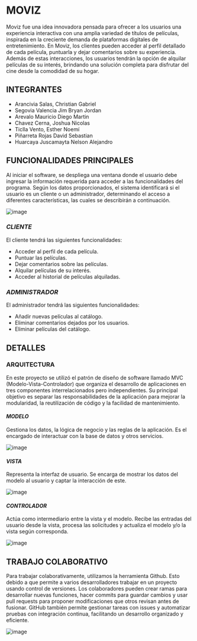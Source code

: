 # **MOVIZ**
Moviz fue una idea innovadora pensada para ofrecer a los usuarios una experiencia interactiva con una amplia variedad de títulos de películas, inspirada en la creciente demanda de plataformas digitales de entretenimiento. En Moviz, los clientes pueden acceder al perfil detallado de cada película, puntuarla y dejar comentarios sobre su experiencia. Además de estas interacciones, los usuarios tendrán la opción de alquilar películas de su interés, brindando una solución completa para disfrutar del cine desde la comodidad de su hogar.

## **INTEGRANTES**
-	Arancivia Salas, Christian Gabriel
-	Segovia Valencia Jim Bryan Jordan
-	Arevalo Mauricio Diego Martin
-	Chavez Cerna, Joshua Nicolas
-	Ticlla Vento, Esther Noemí
-	Piñarreta Rojas David Sebastian
-	Huarcaya Juscamayta Nelson Alejandro

## **FUNCIONALIDADES PRINCIPALES**
Al iniciar el software, se despliega una ventana donde el usuario debe ingresar la información requerida para acceder a las funcionalidades del programa. Según los datos proporcionados, el sistema identificará si el usuario es un cliente o un administrador, determinando el acceso a diferentes características, las cuales se describirán a continuación.

![image](https://github.com/user-attachments/assets/55353556-a34e-44df-a60e-f2bdc13150cd "Ventana de Login")

### *CLIENTE*
El cliente tendrá las siguientes funcionalidades:
- Acceder al perfil de cada película.
- Puntuar las películas.
- Dejar comentarios sobre las películas.
- Alquilar películas de su interés.
- Acceder al historial de películas alquiladas.

### *ADMINISTRADOR*
El administrador tendrá las siguientes funcionalidades:
- Añadir nuevas películas al catálogo.
- Eliminar comentarios dejados por los usuarios.
- Eliminar películas del catálogo.

## **DETALLES**
### ARQUITECTURA
En este proyecto se utilizó el patrón de diseño de software llamado MVC (Modelo-Vista-Controlador) que organiza el desarrollo de aplicaciones en tres componentes interrelacionados pero independientes. Su principal objetivo es separar las responsabilidades de la aplicación para mejorar la modularidad, la reutilización de código y la facilidad de mantenimiento.
#### *MODELO*
Gestiona los datos, la lógica de negocio y las reglas de la aplicación. Es el encargado de interactuar con la base de datos y otros servicios.

![image](https://github.com/user-attachments/assets/e55a4ddb-c562-4daa-8aa0-8eca5c82bef7 "Directorio del proyecto")

#### *VISTA*
Representa la interfaz de usuario. Se encarga de mostrar los datos del modelo al usuario y captar la interacción de este.

![image](https://github.com/user-attachments/assets/d741efce-b1a2-4b1d-b4d5-4bad5f4bc73c "Directorio del proyecto")

#### *CONTROLADOR*
Actúa como intermediario entre la vista y el modelo. Recibe las entradas del usuario desde la vista, procesa las solicitudes y actualiza el modelo y/o la vista según corresponda.

![image](https://github.com/user-attachments/assets/f285a49a-1961-462f-880a-ba7b210e2943 "Directorio del proyecto")

## **TRABAJO COLABORATIVO**
Para trabajar colaborativamente, utilizamos la herramienta Github. Esto debido a que permite a varios desarrolladores trabajar en un proyecto usando control de versiones. Los colaboradores pueden crear ramas para desarrollar nuevas funciones, hacer commits para guardar cambios y usar pull requests para proponer modificaciones que otros revisan antes de fusionar. GitHub también permite gestionar tareas con issues y automatizar pruebas con integración continua, facilitando un desarrollo organizado y eficiente.

![image](https://github.com/user-attachments/assets/5ae34143-7f63-4add-a98e-5262ed51b22b "Repositorio en Github")
